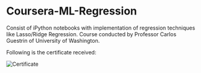 # Coursera-ML-Regression

Consist of iPython notebooks with implementation of regression techniques like Lasso/Ridge Regression.
Course conducted by Professor Carlos Guestrin of University of Washington.

Following is the certificate received:

![Certificate](https://raw.githubusercontent.com/parthoiiitm/Coursera-ML-Regression/master/Regression_certificate.png)
